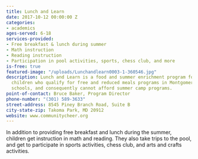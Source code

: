 ```yaml
---
title: Lunch and Learn
date: 2017-10-12 00:00:00 Z
categories:
- academics
ages-served: 6-18
services-provided:
- Free breakfast & lunch during summer
- Math instruction
- Reading instruction
- Participation in pool activities, sports, chess club, and more
is-free: true
featured-image: "/uploads/Lunchandlearn0003-1-360546.jpg"
description: Lunch and Learn is a food and summer enrichment program for school-aged
  children who qualify for free and reduced meals programs in Montgomery County public
  schools, and consequently cannot afford summer camp programs.
point-of-contact: Bruce Baker, Program Director
phone-number: "(301) 589-3633"
street-address: 8545 Piney Branch Road, Suite B
city-state-zip: Takoma Park, MD 20912
website: www.communitycheer.org
---
```


In addition to providing free breakfast and lunch during the summer, children get instruction in math and reading. They also take trips to the pool, and get to participate in sports activities, chess club, and arts and crafts activities.
